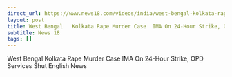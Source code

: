 ```yaml
---
direct_url: https://www.news18.com/videos/india/west-bengal-kolkata-rape-murder-case-ima-on-24-hour-strike-opd-services-shut-english-news-9018209.html
layout: post
title: West Bengal   Kolkata Rape Murder Case  IMA On 24-Hour Strike, OPD Services Shut   English News
subtitle: News 18
tags: []
---
```


West Bengal   Kolkata Rape Murder Case  IMA On 24-Hour Strike, OPD Services Shut   English News
